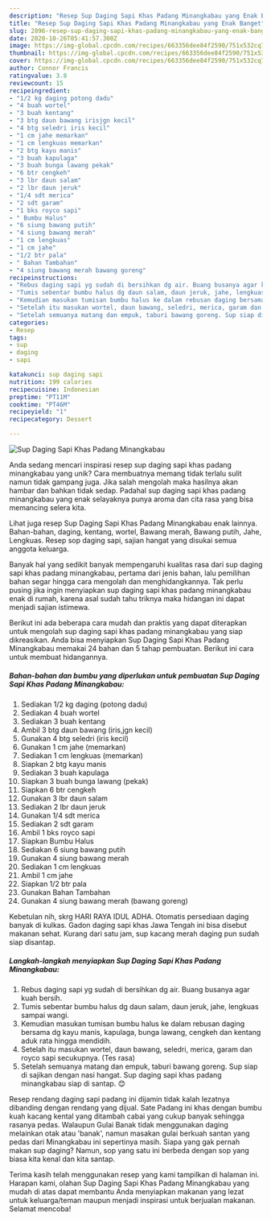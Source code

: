 ```yaml
---
description: "Resep Sup Daging Sapi Khas Padang Minangkabau yang Enak Banget"
title: "Resep Sup Daging Sapi Khas Padang Minangkabau yang Enak Banget"
slug: 2896-resep-sup-daging-sapi-khas-padang-minangkabau-yang-enak-banget
date: 2020-10-26T05:41:57.300Z
image: https://img-global.cpcdn.com/recipes/663356dee84f2590/751x532cq70/sup-daging-sapi-khas-padang-minangkabau-foto-resep-utama.jpg
thumbnail: https://img-global.cpcdn.com/recipes/663356dee84f2590/751x532cq70/sup-daging-sapi-khas-padang-minangkabau-foto-resep-utama.jpg
cover: https://img-global.cpcdn.com/recipes/663356dee84f2590/751x532cq70/sup-daging-sapi-khas-padang-minangkabau-foto-resep-utama.jpg
author: Connor Francis
ratingvalue: 3.8
reviewcount: 15
recipeingredient:
- "1/2 kg daging potong dadu"
- "4 buah wortel"
- "3 buah kentang"
- "3 btg daun bawang irisjgn kecil"
- "4 btg seledri iris kecil"
- "1 cm jahe memarkan"
- "1 cm lengkuas memarkan"
- "2 btg kayu manis"
- "3 buah kapulaga"
- "3 buah bunga lawang pekak"
- "6 btr cengkeh"
- "3 lbr daun salam"
- "2 lbr daun jeruk"
- "1/4 sdt merica"
- "2 sdt garam"
- "1 bks royco sapi"
- " Bumbu Halus"
- "6 siung bawang putih"
- "4 siung bawang merah"
- "1 cm lengkuas"
- "1 cm jahe"
- "1/2 btr pala"
- " Bahan Tambahan"
- "4 siung bawang merah bawang goreng"
recipeinstructions:
- "Rebus daging sapi yg sudah di bersihkan dg air. Buang busanya agar kuah bersih."
- "Tumis sebentar bumbu halus dg daun salam, daun jeruk, jahe, lengkuas sampai wangi."
- "Kemudian masukan tumisan bumbu halus ke dalam rebusan daging bersama dg kayu manis, kapulaga, bunga lawang, cengkeh dan kentang aduk rata hingga mendidih."
- "Setelah itu masukan wortel, daun bawang, seledri, merica, garam dan royco sapi secukupnya. (Tes rasa)"
- "Setelah semuanya matang dan empuk, taburi bawang goreng. Sup siap di sajikan dengan nasi hangat. Sup daging sapi khas padang minangkabau siap di santap. 😊"
categories:
- Resep
tags:
- sup
- daging
- sapi

katakunci: sup daging sapi 
nutrition: 199 calories
recipecuisine: Indonesian
preptime: "PT11M"
cooktime: "PT46M"
recipeyield: "1"
recipecategory: Dessert

---
```



![Sup Daging Sapi Khas Padang Minangkabau](https://img-global.cpcdn.com/recipes/663356dee84f2590/751x532cq70/sup-daging-sapi-khas-padang-minangkabau-foto-resep-utama.jpg)

Anda sedang mencari inspirasi resep sup daging sapi khas padang minangkabau yang unik? Cara membuatnya memang tidak terlalu sulit namun tidak gampang juga. Jika salah mengolah maka hasilnya akan hambar dan bahkan tidak sedap. Padahal sup daging sapi khas padang minangkabau yang enak selayaknya punya aroma dan cita rasa yang bisa memancing selera kita.

Lihat juga resep Sup Daging Sapi Khas Padang Minangkabau enak lainnya. Bahan-bahan, daging, kentang, wortel, Bawang merah, Bawang putih, Jahe, Lengkuas. Resep sop daging sapi, sajian hangat yang disukai semua anggota keluarga.

Banyak hal yang sedikit banyak mempengaruhi kualitas rasa dari sup daging sapi khas padang minangkabau, pertama dari jenis bahan, lalu pemilihan bahan segar hingga cara mengolah dan menghidangkannya. Tak perlu pusing jika ingin menyiapkan sup daging sapi khas padang minangkabau enak di rumah, karena asal sudah tahu triknya maka hidangan ini dapat menjadi sajian istimewa.


Berikut ini ada beberapa cara mudah dan praktis yang dapat diterapkan untuk mengolah sup daging sapi khas padang minangkabau yang siap dikreasikan. Anda bisa menyiapkan Sup Daging Sapi Khas Padang Minangkabau memakai 24 bahan dan 5 tahap pembuatan. Berikut ini cara untuk membuat hidangannya.

<!--inarticleads1-->

##### Bahan-bahan dan bumbu yang diperlukan untuk pembuatan Sup Daging Sapi Khas Padang Minangkabau:

1. Sediakan 1/2 kg daging (potong dadu)
1. Sediakan 4 buah wortel
1. Sediakan 3 buah kentang
1. Ambil 3 btg daun bawang (iris,jgn kecil)
1. Gunakan 4 btg seledri (iris kecil)
1. Gunakan 1 cm jahe (memarkan)
1. Sediakan 1 cm lengkuas (memarkan)
1. Siapkan 2 btg kayu manis
1. Sediakan 3 buah kapulaga
1. Siapkan 3 buah bunga lawang (pekak)
1. Siapkan 6 btr cengkeh
1. Gunakan 3 lbr daun salam
1. Sediakan 2 lbr daun jeruk
1. Gunakan 1/4 sdt merica
1. Sediakan 2 sdt garam
1. Ambil 1 bks royco sapi
1. Siapkan  Bumbu Halus
1. Sediakan 6 siung bawang putih
1. Gunakan 4 siung bawang merah
1. Sediakan 1 cm lengkuas
1. Ambil 1 cm jahe
1. Siapkan 1/2 btr pala
1. Gunakan  Bahan Tambahan
1. Gunakan 4 siung bawang merah (bawang goreng)


Kebetulan nih, skrg HARI RAYA IDUL ADHA. Otomatis persediaan daging banyak di kulkas. Gadon daging sapi khas Jawa Tengah ini bisa disebut makanan sehat. Kurang dari satu jam, sup kacang merah daging pun sudah siap disantap. 

<!--inarticleads2-->

##### Langkah-langkah menyiapkan Sup Daging Sapi Khas Padang Minangkabau:

1. Rebus daging sapi yg sudah di bersihkan dg air. Buang busanya agar kuah bersih.
1. Tumis sebentar bumbu halus dg daun salam, daun jeruk, jahe, lengkuas sampai wangi.
1. Kemudian masukan tumisan bumbu halus ke dalam rebusan daging bersama dg kayu manis, kapulaga, bunga lawang, cengkeh dan kentang aduk rata hingga mendidih.
1. Setelah itu masukan wortel, daun bawang, seledri, merica, garam dan royco sapi secukupnya. (Tes rasa)
1. Setelah semuanya matang dan empuk, taburi bawang goreng. Sup siap di sajikan dengan nasi hangat. Sup daging sapi khas padang minangkabau siap di santap. 😊


Resep rendang daging sapi padang ini dijamin tidak kalah lezatnya dibanding dengan rendang yang dijual. Sate Padang ini khas dengan bumbu kuah kacang kental yang ditambah cabai yang cukup banyak sehingga rasanya pedas. Walaupun Gulai Banak tidak menggunakan daging melainkan otak atau &#39;banak&#39;, namun masakan gulai berkuah santan yang pedas dari Minangkabau ini sepertinya masih. Siapa yang gak pernah makan sup daging? Namun, sop yang satu ini berbeda dengan sop yang biasa kita kenal dan kita santap. 

Terima kasih telah menggunakan resep yang kami tampilkan di halaman ini. Harapan kami, olahan Sup Daging Sapi Khas Padang Minangkabau yang mudah di atas dapat membantu Anda menyiapkan makanan yang lezat untuk keluarga/teman maupun menjadi inspirasi untuk berjualan makanan. Selamat mencoba!
